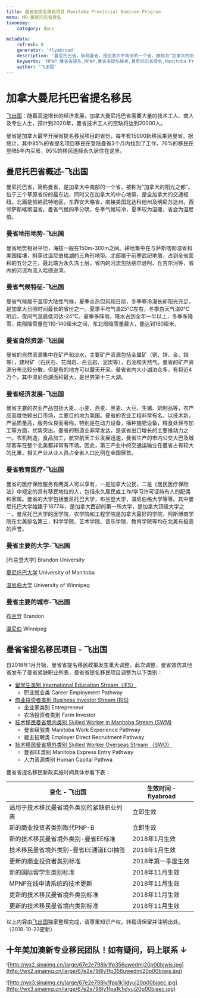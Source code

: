 ```yaml
---
title: 曼省省提名移民项目 Manitoba Provincial Nominee Program
menu: MB 曼尼托巴省提名
taxonomy:
    category: docs

metadata:
    refresh: 0
    generator: 'flyabroad'
    description: '曼尼托巴省，简称曼省，是加拿大中南部的一个省，被称为“加拿大的阳光之都”。位于三个草原省份的最东边，同时又在加拿大的中心地带，是全加拿大的交通枢纽。北面是努纳武特地区，东靠安大略省，南接美国北达科他州及明尼苏达州，西邻萨斯喀彻温省。曼省气候四季分明，冬季气候较冷，夏季较为温暖，省会为温尼伯。'
    keywords: 'MPNP 曼省省提名,MPNP,曼省省提名移民,曼尼托巴省提名,Manitoba Provincial Nominee Program,加拿大曼省移民'
    author: '飞出国'
---
```

# 加拿大曼尼托巴省提名移民

[飞出国](/home)：随着高速增长的经济发展，加拿大曼尼托巴省需要大量的技术工人、商人及专业人士，预计到2020年，曼省技术工人的空缺将达到20000人。

曼省是加拿大最早开展省提名移民项目的省份，每年有15000新移民来到曼省。据统计，其中85%的省提名项目移民在登陆曼省3个月内找到了工作，76%的移民在登陆5年内买房，95%的移民选择永久居住在这里。

## 曼尼托巴省概述-飞出国

曼尼托巴省，简称曼省，是加拿大中南部的一个省，被称为“加拿大的阳光之都”。位于三个草原省份的最东边，同时又在加拿大的中心地带，是全加拿大的交通枢纽。北面是努纳武特地区，东靠安大略省，南接美国北达科他州及明尼苏达州，西邻萨斯喀彻温省。曼省气候四季分明，冬季气候较冷，夏季较为温暖，省会为温尼伯。

### 曼省地形地势-飞出国

曼省地势相对平坦，海拔一般在150m-300m之间。耕地集中在与萨斯喀彻温省和美国接壤，斜穿过温尼伯格湖的三角形地带。北部属于前寒武纪地盾，占到全省面积的五分之三，最北端为永久冻土层，省内的河流包括纳尔逊呵、丘吉尔河等，省内的河流均流入哈德逊湾。

### 曼省气候特征-飞出国

曼省气候属于温带大陆性气候，夏季炎热但风和日丽，冬季寒冷漫长却阳光充足，是加拿大日照时间最长的省份之一。夏季平均气温25℃左右，冬季白天气温0℃附近，夜间气温最低可达-24℃。夏季多阵雨，降水占到全年一半以上，冬季多降雪，南部降雪量在110-140厘米之间，东北部降雪量最大，能达到160厘米。

### 曼省自然资源-飞出国

曼省的自然资源集中在矿产和淡水，主要矿产资源包括金属矿（铜、锌、金、银等），建材矿（石灰石、花岗岩、白云岩、泥炭等），石油和天然气。曼省的矿产资源分布比较分散，但是有的地方可以露天开采。曼省省内大小湖泊众多，有将近4万个，其中温尼伯湖面积最大，是世界第十三大湖。

### 曼省经济发展-飞出国

曼省主要的农业产品包括大麦、小麦、燕麦、黑麦、大豆、生猪、奶制品等，农产品高度依赖出口市场，主要目的地为美国。曼省的农业工程非常有名，以技术新，产品质量高，服务优良而著称，特别是在动力设备，播种施肥设备，粮食处理与加工等方面，优势突出。曼省的制造业非常发达，是该省出口增长的主要推动力之一。农机制造，食品加工，航空航天工业发展迅速，曼省生产的市内公交大巴及城际客车在整个北美都非常有市场。因此，第三产业中的交通运输业在曼省占有较大的比重，相关产业从业人员占全省人口比例在全国居首。

### 曼省教育医疗-飞出国

曼省的医疗保险服务有两类人可以享有，一是加拿大公民，二是《居民医疗保险法》中规定的具有移民地位的人，包括永久居民或工作/学习许可证持有人的配偶和家属。曼省的大学包括曼尼托巴大学，布兰登大学，温尼伯格大学等等。其中曼尼托巴大学始建于1877年，是加拿大西部的第一所大学，是加拿大顶级大学之一。曼尼托巴大学的医学院，农学院和工程学院是加拿大最好的学院，阿斯博商学院在北美排名第三，科学学院、艺术学院、音乐学院、教育学院等均在北美有极高的声誉。

### 曼省主要的大学-飞出国

[布兰登大学] Brandon University

[曼尼托巴大学] University of Manitoba

[温尼伯大学] University of Winnipeg

### 曼省主要的城市-飞出国

[布兰登] Brandon

[温尼伯] Winnipeg

## 曼省省提名移民项目 - 飞出国

自2018年1月开始，曼省省提名移民政策发生重大调整，此次调整，曼省效仿其他省发布了曼省紧缺职业列表，曼省省提名移民项目调整为以下类别：

* [留学生类别 International Education Stream（IES）](/ca/mb/mpnp-ies)
    * 职业就业类 Career Employment Pathway
* [商业投资者类别 Business Investor Stream (BIS)](/ca/mb/mpnp-bis)
    * 企业家类别 Entrepreneur
    * 农场投资者类别 Farm Investor
* [技术移民曼省境内类别 Skilled Worker in Manitoba Stream (SWM)](/ca/mb/mpnp-swm)
    * 曼省经验类 Manitoba Work Experience Pathway
    * 雇主招聘类 Employer Direct Recruitment Pathway
* [技术移民曼省境外类别 Skilled Worker Overseas Stream （SWO）](/ca/mb/mpnp-swo)
    * 曼省EE类别 Manitoba Express Entry Pathway
    * 人力资源类别 Human Capital Pathwa

曼省省提名移民新政实施时间具体参看下表：

变化 - 飞出国 | 生效时间 - flyabroad
------- | -------
适用于技术移民曼省境外类别的紧缺职业列表 | 立即生效
新的商业投资者类别取代PNP-B | 立即生效
新的技术移民曼省境外类别-曼省EE标准 | 2018年1月生效
技术移民曼省境外类别-曼省EE通道EOI抽签 | 2018年1月生效
更新的商业投资者类别标准 | 2018年第一季度生效
新的国际留学生类别标准 | 2018年11月生效
MPNP在线申请系统的技术更新 | 2018年11月生效
更新的技术移民曼省境外类别标准 | 2018年11月生效
更新的技术移民曼省境内类别标准 | 2018年11月生效

 以上内容由[飞出国](http://www.flyabroad.hk/)独家整理完成，请尊重知识产权，转载请保留并注明出处。（2018-10-23更新）

## 十年美加澳新专业移民团队！如有疑问，码上联系 ↓ ##

![http://wx2.sinaimg.cn/large/67e2e798ly1fp356uwedmj20p00bjwis.jpg](http://wx2.sinaimg.cn/large/67e2e798ly1fp356uwedmj20p00bjwis.jpg)

![http://wx3.sinaimg.cn/large/67e2e798ly1fpa1k1idyuj20p00bjaec.jpg](http://wx3.sinaimg.cn/large/67e2e798ly1fpa1k1idyuj20p00bjaec.jpg)



[Brandon University]:/ca/mb/BU
[曼尼托巴大学]:/ca/mb/UM
[University of Manitoba]:/ca/mb/UM
[温尼伯大学]:/ca/mb/uwinnipeg
[University of Winnipeg]:/ca/mb/uwinnipeg
[布兰登]:/ca/mb/Brandon
[Brandon]:/ca/mb/Brandon
[温尼伯]:/ca/mb/Winnipeg
[Winnipeg]:/ca/mb/Winnipeg
[MPNP]:/ca/mb/MPNP

